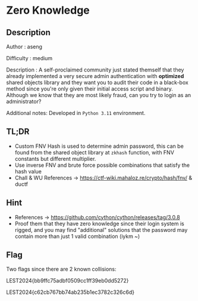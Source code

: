# Zero Knowledge
## Description

Author : aseng

Difficulty : medium

Description : A self-proclaimed community just stated themself that they already implemented a very secure admin authentication with **optimized** shared objects library and they want you to audit their code in a black-box method since you're only given their initial access script and binary. Although we know that they are most likely fraud, can you try to login as an administrator?

Additional notes: Developed in `Python 3.11` environment.

## TL;DR

- Custom FNV Hash is used to determine admin password, this can be found from the shared object library at `zkhash` function, with FNV constants but different multiplier.
- Use inverse FNV and brute force possible combinations that satisfy the hash value
- Chall & WU References -> https://ctf-wiki.mahaloz.re/crypto/hash/fnv/ & ductf

## Hint 

- References -> https://github.com/cython/cython/releases/tag/3.0.8
- Proof them that they have zero knowledge since their login system is rigged, and you may find "additional" solutions that the password may contain more than just 1 valid combination (iykm ~)

## Flag

Two flags since there are 2 known collisions:

LEST2024{bb9ffc75adbf0509cc1ff39eb0dd5272}

LEST2024{c62cb767bb74ab235b1ec3782c326c6d}
